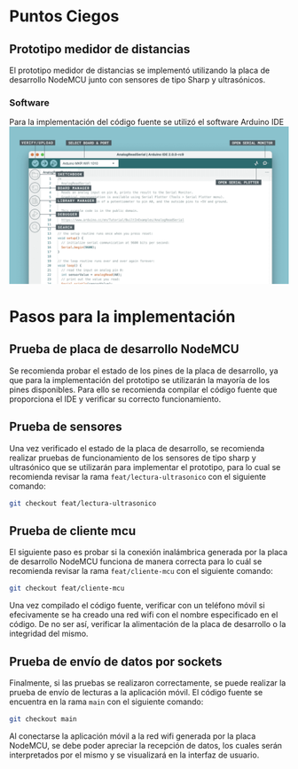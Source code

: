 # Puntos Ciegos
## Prototipo medidor de distancias
El prototipo medidor de distancias se implementó utilizando la placa de desarrollo NodeMCU junto con sensores de tipo Sharp y ultrasónicos.

### Software
Para la implementación del código fuente se utilizó el software Arduino IDE
![Interfaz de Arduino IDE](assets/arduinoIDE.png)

# Pasos para la implementación
## Prueba de placa de desarrollo NodeMCU
Se recomienda probar el estado de los pines de la placa de desarrollo, ya que para la implementación del prototipo se utilizarán la mayoría de los pines disponibles. Para ello se recomienda compilar el código fuente que proporciona el IDE y verificar su correcto funcionamiento.

## Prueba de sensores
Una vez verificado el estado de la placa de desarrollo, se recomienda realizar pruebas de funcionamiento de los sensores de tipo sharp y ultrasónico que se utilizarán para implementar el prototipo, para lo cual se recomienda revisar la rama ```feat/lectura-ultrasonico``` con el siguiente comando:
```bash
git checkout feat/lectura-ultrasonico
```

## Prueba de cliente mcu
El siguiente paso es probar si la conexión inalámbrica generada por la placa de desarrollo NodeMCU funciona de manera correcta para lo cuál se recomienda revisar la rama ```feat/cliente-mcu``` con el siguiente comando:
```bash
git checkout feat/cliente-mcu
```
Una vez compilado el código fuente, verificar con un teléfono móvil si efecivamente se ha creado una red wifi con el nombre especificado en el código. De no ser así, verificar la alimentación de la placa de desarrollo o la integridad del mismo.

## Prueba de envío de datos por sockets
Finalmente, si las pruebas se realizaron correctamente, se puede realizar la prueba de envío de lecturas a la aplicación móvil. El código fuente se encuentra en la rama ```main``` con el siguiente comando:
```bash
git checkout main
```
Al conectarse la aplicación móvil a la red wifi generada por la placa NodeMCU, se debe poder apreciar la recepción de datos, los cuales serán interpretados por el mismo y se visualizará en la interfaz de usuario.

